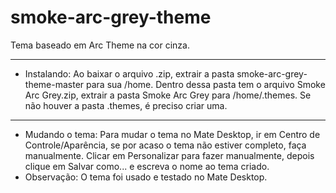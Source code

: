 # smoke-arc-grey-theme
Tema baseado em Arc Theme na cor cinza.
_____
* Instalando:
Ao baixar o arquivo .zip, extrair a pasta smoke-arc-grey-theme-master para sua /home. Dentro dessa pasta tem o arquivo Smoke Arc Grey.zip, extrair a pasta Smoke Arc Grey para /home/.themes. Se não houver a pasta .themes, é preciso criar uma.
_____
* Mudando o tema:
Para mudar o tema no Mate Desktop, ir em Centro de Controle/Aparência, se por acaso o tema não estiver completo, faça manualmente. Clicar em Personalizar para fazer manualmente, depois clique em Salvar como... e escreva o nome ao tema criado.
* Observação: O tema foi usado e testado no Mate Desktop.

